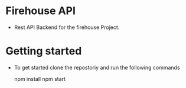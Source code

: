 # Firehouse API
- Rest API Backend for the firehouse Project.

# Getting started
- To get started clone the repostoriy and run the following commands

    npm install
    npm start